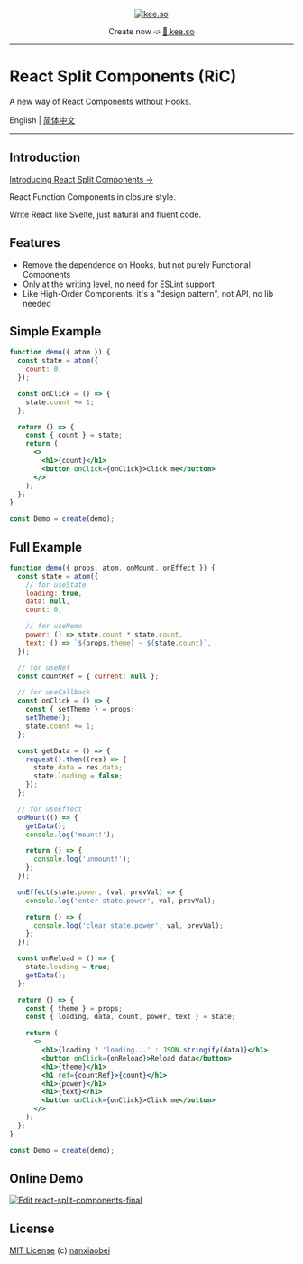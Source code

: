 <div align="center">
<p><a href="https://kee.so/" target="_blank"><img src="https://i.imgur.com/x5SRUoo.png" alt="kee.so" /></a></p>

Create now ➫ [🔗 kee.so](https://kee.so/)

</div>

---

# React Split Components (RiC)

A new way of React Components without Hooks.

English | [简体中文](./README.zh-CN.md)

---

## Introduction

[Introducing React Split Components →](./INTRODUCTION.md)

React Function Components in closure style.

Write React like Svelte, just natural and fluent code.

## Features

- Remove the dependence on Hooks, but not purely Functional Components
- Only at the writing level, no need for ESLint support
- Like High-Order Components, it's a "design pattern", not API, no lib needed

## Simple Example

```jsx
function demo({ atom }) {
  const state = atom({
    count: 0,
  });

  const onClick = () => {
    state.count += 1;
  };

  return () => {
    const { count } = state;
    return (
      <>
        <h1>{count}</h1>
        <button onClick={onClick}>Click me</button>
      </>
    );
  };
}

const Demo = create(demo);
```

## Full Example

```jsx
function demo({ props, atom, onMount, onEffect }) {
  const state = atom({
    // for useState
    loading: true,
    data: null,
    count: 0,

    // for useMemo
    power: () => state.count * state.count,
    text: () => `${props.theme} ~ ${state.count}`,
  });

  // for useRef
  const countRef = { current: null };

  // for useCallback
  const onClick = () => {
    const { setTheme } = props;
    setTheme();
    state.count += 1;
  };

  const getData = () => {
    request().then((res) => {
      state.data = res.data;
      state.loading = false;
    });
  };

  // for useEffect
  onMount(() => {
    getData();
    console.log('mount!');

    return () => {
      console.log('unmount!');
    };
  });

  onEffect(state.power, (val, prevVal) => {
    console.log('enter state.power', val, prevVal);

    return () => {
      console.log('clear state.power', val, prevVal);
    };
  });

  const onReload = () => {
    state.loading = true;
    getData();
  };

  return () => {
    const { theme } = props;
    const { loading, data, count, power, text } = state;

    return (
      <>
        <h1>{loading ? 'loading...' : JSON.stringify(data)}</h1>
        <button onClick={onReload}>Reload data</button>
        <h1>{theme}</h1>
        <h1 ref={countRef}>{count}</h1>
        <h1>{power}</h1>
        <h1>{text}</h1>
        <button onClick={onClick}>Click me</button>
      </>
    );
  };
}

const Demo = create(demo);
```

## Online Demo

[![Edit react-split-components-final](https://codesandbox.io/static/img/play-codesandbox.svg)](https://codesandbox.io/s/react-split-components-final-9ftjx?fontsize=14&hidenavigation=1&theme=dark)

## License

[MIT License](https://github.com/nanxiaobei/react-split-components/blob/main/LICENSE) (c) [nanxiaobei](https://lee.so/)
